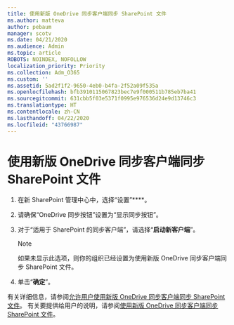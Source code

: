 ```yaml
---
title: 使用新版 OneDrive 同步客户端同步 SharePoint 文件
ms.author: matteva
author: pebaum
manager: scotv
ms.date: 04/21/2020
ms.audience: Admin
ms.topic: article
ROBOTS: NOINDEX, NOFOLLOW
localization_priority: Priority
ms.collection: Adm_O365
ms.custom: ''
ms.assetid: 5ad2f1f2-9650-4eb0-b4fa-2f52a09f535a
ms.openlocfilehash: bfb3910115067823bec7e9f000511b785eb7ba41
ms.sourcegitcommit: 631cbb5f03e5371f0995e976536d24e9d13746c3
ms.translationtype: HT
ms.contentlocale: zh-CN
ms.lasthandoff: 04/22/2020
ms.locfileid: "43766987"
---
```

# <a name="sync-sharepoint-files-with-the-new-onedrive-sync-client"></a>使用新版 OneDrive 同步客户端同步 SharePoint 文件

1. 在新 SharePoint 管理中心中，选择“设置”****。
    
2. 请确保“OneDrive 同步按钮”设置为“显示同步​​按钮​​”。
    
3. 对于“适用于 SharePoint 的同步客户端”，请选择“**启动新客户端**”。
    
    > [!NOTE]
    > 如果未显示此选项，则你的组织已经设置为使用新版 OneDrive 同步客户端同步 SharePoint 文件。 
  
4. 单击“**确定**”。
    
有关详细信息，请参阅[允许用户使用新版 OneDrive 同步客户端同步 SharePoint 文件](https://go.microsoft.com/fwlink/?linkid=866433)。 有关要提供给用户的说明，请参阅[使用新版 OneDrive 同步客户端同步 SharePoint 文件](https://go.microsoft.com/fwlink/?linkid=866427)。
  

